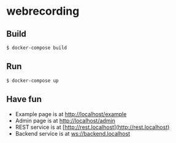 # webrecording

## Build

    $ docker-compose build

## Run
    
    $ docker-compose up
    
## Have fun

- Example page is at [http://localhost/example](http://localhost/example)
- Admin page is at [http://localhost/admin](http://localhost/admin)
- REST service is at [http://rest.localhost](http://rest.localhost)
- Backend service is at [ws://backend.localhost](ws://backend.localhost)
